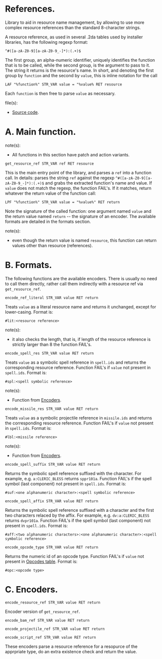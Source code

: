 # References.

Library to aid in resource name management, by allowing to use more complex resource references than the standard 8-character strings.

A resource reference, as used in several .2da tables used by installer libraries, has the following regexp format:

```regexp
^#([a-zA-Z0-9][a-zA-Z0-9_-]*):(.+)$
```

The first group, an alpha-numeric identifier, uniquely identifies the function that is to be called, while the second group, is the argument to pass to it. The string it returns is the resource's name. In short, and denoting the first group by `function` and the second by `value`, this is inline notation for the call

```weidu
LAF "%function%" STR_VAR value = "%value% RET resource
```

Each `function` is then free to parse `value` as necessary.

file(s):

* [Source code](../../references.tpa).

# A. Main function.

note(s):
* All functions in this section have patch and action variants.

`get_resource_ref STR_VAR ref RET resource`

This is the main entry point of the library, and parses a `ref` into a function call. In details: parses the string `ref` against the regexp `^#([a-zA-Z0-9][a-zA-Z0-9_-]*):(.+)$` and grabs the extracted function's name and value. If `value` does not match the regexp, the function FAIL's. If it matches, return whatever the return value of the function call:

```weidu
LPF "%function%" STR_VAR value = "%value%" RET return
```

Note the signature of the called function: one argument named `value` and the return value named `return` -- the signature of an encoder. The available formats are detailed in the formats section.

note(s):
* even though the return value is named `resource`, this function can return values other than resource (references).

# B. Formats.

The following functions are the available encoders. There is usually no need to call them directly, rather call them indirectly with a resource ref via `get_resource_ref`.

`encode_ref_literal STR_VAR value RET return`

Treats `value` as a literal resource name and returns it unchanged, except for lower-casing. Format is:

```
#lit:<resource reference>
```

note(s):
* it also checks the length, that is, if length of the resource reference is strictly larger than 8 the function FAIL's.

`encode_spell_res STR_VAR value RET return`

Treats `value` as a symbolic spell reference in `spell.ids` and returns the corresponding resource reference. Function FAIL's if `value` not present in `spell.ids`. Format is:

```
#spl:<spell symbolic reference>
```

note(s):
* Function from [Encoders](./internal/encoders.md).

`encode_missile_res STR_VAR value RET return`

Treats `value` as a symbolic projectile reference in `missile.ids` and returns the corresponding resource reference. Function FAIL's if `value` not present in `spell.ids`. Format is:

```
#lbl:<missile reference>
```

note(s):
* Function from [Encoders](./internal/encoders.md).

`encode_spell_suffix STR_VAR value RET return`

Returns the symbolic spell reference suffixed with the character. For example, e.g. `a:CLERIC_BLESS` returns `sppr101a`. Function FAIL's if the spell symbol (last component) not present in `spell.ids`. Format is:

```
#suf:<one alphanumeric character>:<spell symbolic reference>
```

`encode_spell_affix STR_VAR value RET return`

Returns the symbolic spell reference suffixed with a character and the first two characters relaced by the affix. For example, e.g. `dv:a:CLERIC_BLESS` returns `dvpr101a`. Function FAIL's if the spell symbol (last component) not present in `spell.ids`. Format is:

```
#aff:<two alphanumeric characters>:<one alphanumeric character>:<spell symbolic reference>
```

`encode_opcode_type STR_VAR value RET return`

Returns the numeric id of an opcode type. Function FAIL's if `value` not present in [Opcodes table](../../resources/2da/opcodes/types.2da). Format is:

```
#opc:<opcode type>
```

# C. Encoders.

`encode_resource_ref STR_VAR value RET return`

Encoder version of `get_resource_ref`.

`encode_bam_ref STR_VAR value RET return`

`encode_projectile_ref STR_VAR value RET return`

`encode_script_ref STR_VAR value RET return`

These encoders parse a resource reference for a resopurce of the apprpriate type, do an extra existence check and return the value.
